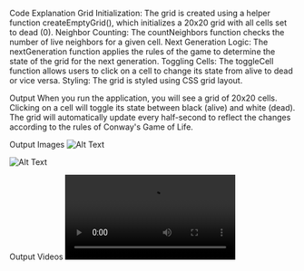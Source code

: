 Code Explanation
Grid Initialization: The grid is created using a helper function createEmptyGrid(), which initializes a 20x20 grid with all cells set to dead (0).
Neighbor Counting: The countNeighbors function checks the number of live neighbors for a given cell.
Next Generation Logic: The nextGeneration function applies the rules of the game to determine the state of the grid for the next generation.
Toggling Cells: The toggleCell function allows users to click on a cell to change its state from alive to dead or vice versa.
Styling: The grid is styled using CSS grid layout.


Output
When you run the application, you will see a grid of 20x20 cells. Clicking on a cell will toggle its state between black (alive) and white (dead). The grid will automatically update every half-second to reflect the changes according to the rules of Conway's Game of Life.


Output Images
![Alt Text](https://firebasestorage.googleapis.com/v0/b/conways-game-8dbb4.appspot.com/o/Conwaysgame.png?alt=media&token=7985f28c-3d28-4986-b66e-7ff866ab7d24)

![Alt Text](https://firebasestorage.googleapis.com/v0/b/conways-game-8dbb4.appspot.com/o/conwaysgame1.png?alt=media&token=07dec91a-994e-42ae-9ad4-fe9794f675f2)

Output Videos
![Watch the video](https://firebasestorage.googleapis.com/v0/b/conways-game-8dbb4.appspot.com/o/conwaysgame%20(2).mp4?alt=media&token=d0932101-3151-4ddd-98db-7af5ed67597f)